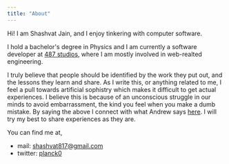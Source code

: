 ```yaml
---
title: "About"
---
```


Hi! I am Shashvat Jain, and I enjoy tinkering with computer software.

I hold a bachelor's degree in Physics and I am currently a software developer at [487 studios](https://www.foureightseven.studio/), where I am mostly involved in web-realted engineering.

I truly believe that people should be identified by the work they put out, and the lessons they learn and share. As I write this, or anything related to me, I feel a pull towards artificial sophistry which makes it difficult to get actual experiences. I believe this is because of an unconscious struggle in our minds to avoid embarrassment, the kind you feel when you make a dumb mistake. By saying the above I connect with what Andrew says [here](https://boz.com/about). I will try my best to share experiences as they are.

You can find me at,

- mail: [shashvat817@gmail.com](mailto:shashvat817@gmail.com)
- twitter: [planck0](https://x.com/planck0)
